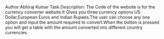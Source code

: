 Author:Abhiraj Kumar
Task Description:
The Code of the website is for the currency converter website.It Gives you three currency options US Dollar,European Euros and Indian Rupees.The user can choose any one option and input the amount required to convert.When the button is pressed you will get a table with the amount converted into different country currencies.
